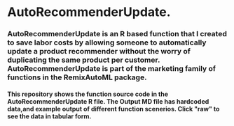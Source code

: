 # AutoRecommenderUpdate.
### AutoRecommenderUpdate is an R based function that I created to save labor costs by allowing someone to automatically update a product recommender without the worry of duplicating the same product per customer. AutoRecommenderUpdate is part of the marketing family of functions in the RemixAutoML package. 

#### This repository shows the function source code in the AutoRecommenderUpdate R file. The Output MD file has hardcoded data,and example output of different function scenerios. Click "raw" to see the data in tabular form.

